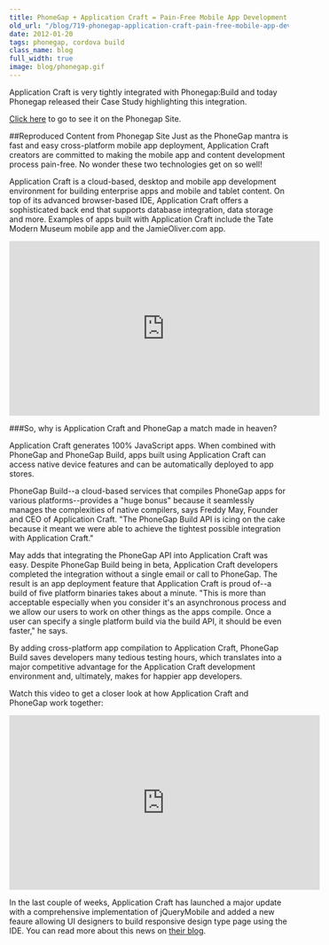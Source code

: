 ```yaml
---
title: PhoneGap + Application Craft = Pain-Free Mobile App Development
old_url: "/blog/719-phonegap-application-craft-pain-free-mobile-app-development"
date: 2012-01-20
tags: phonegap, cordova build
class_name: blog
full_width: true
image: blog/phonegap.gif
---
```


Application Craft is very tightly integrated with Phonegap:Build and today Phonegap released their Case Study highlighting this integration.

<a href="http://phonegap.com/case/2011/11/07/phonegap-application-craft-pain-free-mobile-app-development/" target="_blank">Click here</a> to go to see it on the Phonegap Site.

##Reproduced Content from Phonegap Site
Just as the PhoneGap mantra is fast and easy cross-platform mobile app deployment, Application Craft creators are committed to making the mobile app and content development process pain-free. No wonder these two technologies get on so well!
 
Application Craft is a cloud-based, desktop and mobile app development environment for building enterprise apps and mobile and tablet content. On top of its advanced browser-based IDE, Application Craft offers a sophisticated back end that supports database integration, data storage and more. Examples of apps built with Application Craft include the Tate Modern Museum mobile app and the JamieOliver.com app.
 
<iframe allowfullscreen="" frameborder="0" height="315" src="http://www.youtube.com/embed/whvMQg2R-sI" width="560"></iframe>
 
###So, why is Application Craft and PhoneGap a match made in heaven?

Application Craft generates 100% JavaScript apps. When combined with PhoneGap and PhoneGap Build, apps built using Application Craft can access native device features and can be automatically deployed to app stores.

PhoneGap Build--a cloud-based services that compiles PhoneGap apps for various platforms--provides a "huge bonus" because it seamlessly manages the complexities of native compilers, says Freddy May, Founder and CEO of Application Craft. "The PhoneGap Build API is icing on the cake because it meant we were able to achieve the tightest possible integration with Application Craft."

May adds that integrating the PhoneGap API into Application Craft was easy. Despite PhoneGap Build being in beta, Application Craft developers completed the integration without a single email or call to PhoneGap. The result is an app deployment feature that Application Craft is proud of--a build of five platform binaries takes about a minute. "This is more than acceptable especially when you consider it's an asynchronous process and we allow our users to work on other things as the apps compile. Once a user can specify a single platform build via the build API, it should be even faster," he says.

By adding cross-platform app compilation to Application Craft, PhoneGap Build saves developers many tedious testing hours, which translates into a major competitive advantage for the Application Craft development environment and, ultimately, makes for happier app developers.

Watch this video to get a closer look at how Application Craft and PhoneGap work together:

<iframe allowfullscreen="" frameborder="0" height="315" src="http://www.youtube.com/embed/MPAaKYGipDo" width="560"></iframe>


In the last couple of weeks, Application Craft has launched a major update with a comprehensive implementation of jQueryMobile and added a new feaure allowing UI designers to build responsive design type page using the IDE. You can read more about this news on <a target="_blank" href="http://www.applicationcraft.com/blog">their blog</a>.